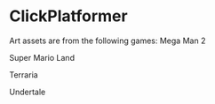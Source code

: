 # ClickPlatformer

Art assets are from the following games:
Mega Man 2

Super Mario Land

Terraria

Undertale

